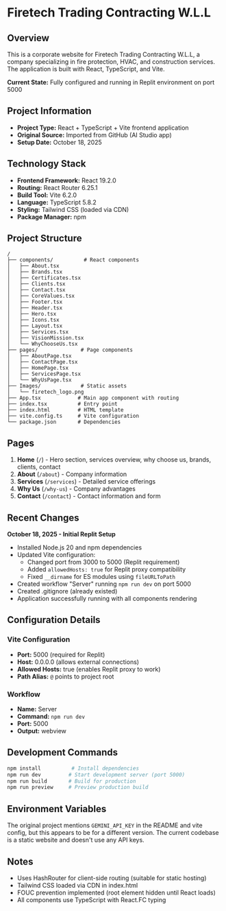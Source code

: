 # Firetech Trading Contracting W.L.L

## Overview
This is a corporate website for Firetech Trading Contracting W.L.L, a company specializing in fire protection, HVAC, and construction services. The application is built with React, TypeScript, and Vite.

**Current State:** Fully configured and running in Replit environment on port 5000

## Project Information
- **Project Type:** React + TypeScript + Vite frontend application
- **Original Source:** Imported from GitHub (AI Studio app)
- **Setup Date:** October 18, 2025

## Technology Stack
- **Frontend Framework:** React 19.2.0
- **Routing:** React Router 6.25.1
- **Build Tool:** Vite 6.2.0
- **Language:** TypeScript 5.8.2
- **Styling:** Tailwind CSS (loaded via CDN)
- **Package Manager:** npm

## Project Structure
```
/
├── components/          # React components
│   ├── About.tsx
│   ├── Brands.tsx
│   ├── Certificates.tsx
│   ├── Clients.tsx
│   ├── Contact.tsx
│   ├── CoreValues.tsx
│   ├── Footer.tsx
│   ├── Header.tsx
│   ├── Hero.tsx
│   ├── Icons.tsx
│   ├── Layout.tsx
│   ├── Services.tsx
│   ├── VisionMission.tsx
│   └── WhyChooseUs.tsx
├── pages/              # Page components
│   ├── AboutPage.tsx
│   ├── ContactPage.tsx
│   ├── HomePage.tsx
│   ├── ServicesPage.tsx
│   └── WhyUsPage.tsx
├── Images/             # Static assets
│   └── firetech_logo.png
├── App.tsx            # Main app component with routing
├── index.tsx          # Entry point
├── index.html         # HTML template
├── vite.config.ts     # Vite configuration
└── package.json       # Dependencies
```

## Pages
1. **Home** (`/`) - Hero section, services overview, why choose us, brands, clients, contact
2. **About** (`/about`) - Company information
3. **Services** (`/services`) - Detailed service offerings
4. **Why Us** (`/why-us`) - Company advantages
5. **Contact** (`/contact`) - Contact information and form

## Recent Changes
**October 18, 2025 - Initial Replit Setup**
- Installed Node.js 20 and npm dependencies
- Updated Vite configuration:
  - Changed port from 3000 to 5000 (Replit requirement)
  - Added `allowedHosts: true` for Replit proxy compatibility
  - Fixed `__dirname` for ES modules using `fileURLToPath`
- Created workflow "Server" running `npm run dev` on port 5000
- Created .gitignore (already existed)
- Application successfully running with all components rendering

## Configuration Details

### Vite Configuration
- **Port:** 5000 (required for Replit)
- **Host:** 0.0.0.0 (allows external connections)
- **Allowed Hosts:** true (enables Replit proxy to work)
- **Path Alias:** `@` points to project root

### Workflow
- **Name:** Server
- **Command:** `npm run dev`
- **Port:** 5000
- **Output:** webview

## Development Commands
```bash
npm install          # Install dependencies
npm run dev         # Start development server (port 5000)
npm run build       # Build for production
npm run preview     # Preview production build
```

## Environment Variables
The original project mentions `GEMINI_API_KEY` in the README and vite config, but this appears to be for a different version. The current codebase is a static website and doesn't use any API keys.

## Notes
- Uses HashRouter for client-side routing (suitable for static hosting)
- Tailwind CSS loaded via CDN in index.html
- FOUC prevention implemented (root element hidden until React loads)
- All components use TypeScript with React.FC typing
